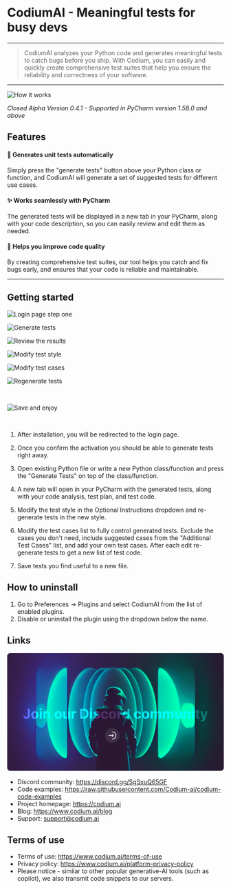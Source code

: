 # CodiumAI - Meaningful tests for busy devs

---

> CodiumAI analyzes your Python code and generates meaningful tests to catch bugs before you ship. With Codium, you can easily and quickly create comprehensive test suites that help you ensure the reliability and correctness of your software.

---

![How it works](https://raw.githubusercontent.com/Codium-ai/codiumai-vscode-release/main/media/docs/v042-qa-3Full.gif)

_Closed Alpha Version 0.4.1 - Supported in PyCharm version 1.58.0 and above_

## Features

#### 🤖 Generates unit tests automatically

Simply press the "generate tests" button above your Python class or function, and CodiumAI will generate a set of suggested tests for different use cases.

#### ✨ Works seamlessly with PyCharm

The generated tests will be displayed in a new tab in your PyCharm, along with your code description, so you can easily review and edit them as needed.

#### 🚀 Helps you improve code quality

By creating comprehensive test suites, our tool helps you catch and fix bugs early, and ensures that your code is reliable and maintainable.

---

## Getting started

![Login page step one](https://raw.githubusercontent.com/Codium-ai/codiumai-jetbrains-release/main/media/docs/Step1.jpg)
<br>

![Generate tests](https://raw.githubusercontent.com/Codium-ai/codiumai-jetbrains-release/main/media/docs/Step2.jpg)
<br>

![Review the results](https://raw.githubusercontent.com/Codium-ai/codiumai-jetbrains-release/main/media/docs/Step3.jpg)
<br>

![Modify test style](https://raw.githubusercontent.com/Codium-ai/codiumai-jetbrains-release/main/media/docs/Step4.jpg)
<br>

![Modify test cases](https://raw.githubusercontent.com/Codium-ai/codiumai-jetbrains-release/main/media/docs/Step5.jpg)
<br>

![Regenerate tests](https://raw.githubusercontent.com/Codium-ai/codiumai-jetbrains-release/main/media/docs/Step6.jpg)

<br>

![Save and enjoy](https://raw.githubusercontent.com/Codium-ai/codiumai-jetbrains-release/main/media/docs/Step7.jpg)

<br>

1. After installation, you will be redirected to the login page.

2. Once you confirm the activation you should be able to generate tests right away.

3. Open existing Python file or write a new Python class/function and press the "Generate Tests" on top of the class/function.

4. A new tab will open in your PyCharm with the generated tests, along with your code analysis, test plan, and test code.

5. Modify the test style in the Optional Instructions dropdown and re-generate tests in the new style.

6. Modify the test cases list to fully control generated tests. Exclude the cases you don't need, include suggested cases from the "Additional Test Cases" list, and add your own test cases. After each edit re-generate tests to get a new list of test code.

7. Save tests you find useful to a new file.
   <br>

## How to uninstall

1. Go to Preferences -> Plugins and select CodiumAI from the list of enabled plugins.
2. Disable or uninstall the plugin using the dropdown below the name.

## Links

[![Join our Discord community](https://raw.githubusercontent.com/Codium-ai/codiumai-vscode-release/main/media/docs/Joincommunity.png)](https://discord.gg/SgSxuQ65GF)

- Discord community: https://discord.gg/SgSxuQ65GF
- Code examples: https://raw.githubusercontent.com/Codium-ai/codium-code-examples
- Project homepage: https://codium.ai
- Blog: https://www.codium.ai/blog
- Support: support@codium.ai

## Terms of use

- Terms of use: https://www.codium.ai/terms-of-use
- Privacy policy: https://www.codium.ai/platform-privacy-policy
- Please notice - similar to other popular generative-AI tools (such as copilot), we also transmit code snippets to our servers.
